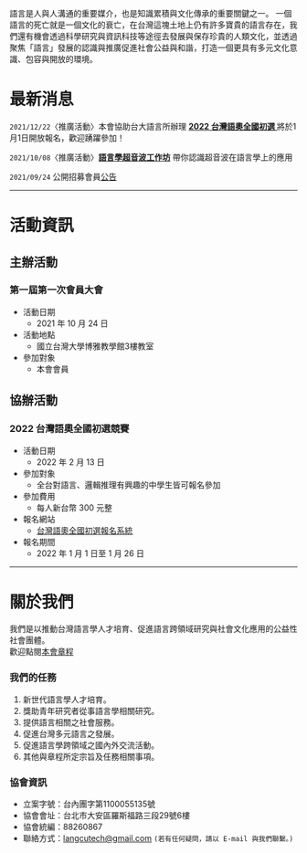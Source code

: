 
語言是人與人溝通的重要媒介，也是知識累積與文化傳承的重要關鍵之一。 
一個語言的死亡就是一個文化的衰亡，在台灣這塊土地上仍有許多寶貴的語言存在，我們還有機會透過科學研究與資訊科技等途徑去發展與保存珍貴的人類文化，並透過聚焦「語言」發展的認識與推廣促進社會公益與和諧，打造一個更具有多元文化意識、包容與開放的環境。



# 最新消息
`2021/12/22`〈推廣活動〉本會協助台大語言所辦理 **[ 2022 台灣語奧全國初選 ](https://lope.linguistics.ntu.edu.tw//ioltw/zh/)** 將於1月1日開放報名，歡迎踴躍參加！  

`2021/10/08`〈推廣活動〉**[語言學超音波工作坊](https://sbs-ntu.github.io/2021-ultrasound-workshop/)** 帶你認識超音波在語言學上的應用  

`2021/09/24` 公開招募會員[公告](/公開招募會員公告.pdf)  



***

# 活動資訊
## 主辦活動
### 第一屆第一次會員大會
- 活動日期
  - 2021 年 10 月 24 日
- 活動地點
  - 國立台灣大學博雅教學館3樓教室 
- 參加對象
  - 本會會員
  
  
## 協辦活動
### 2022 台灣語奧全國初選競賽 
- 活動日期
  - 2022 年 2 月 13 日
- 參加對象
  - 全台對語言、邏輯推理有興趣的中學生皆可報名參加
- 參加費用
  - 每人新台幣 300 元整
- 報名網站
  - [台灣語奧全國初選報名系統](https://reg.ioltw.org/)
- 報名期間 
  - 2022 年 1 月 1 日至 1 月 26 日 




***

# 關於我們

我們是以推動台灣語言學人才培育、促進語言跨領域研究與社會文化應用的公益性社會團體。   
歡迎點閱[本會章程](/章程.pdf)  
   

### 我們的任務
1. 新世代語言學人才培育。
2. 獎助青年研究者從事語言學相關研究。
3. 提供語言相關之社會服務。
4. 促進台灣多元語言之發展。
5. 促進語言學跨領域之國內外交流活動。
6. 其他與章程所定宗旨及任務相關事項。

### 協會資訊
- 立案字號：台內團字第1100055135號
- 協會會址：台北市大安區羅斯福路三段29號6樓 
- 協會統編：88260867   
- 聯絡方式：langcutech@gmail.com
`(若有任何疑問，請以 E-mail 與我們聯繫。)`

